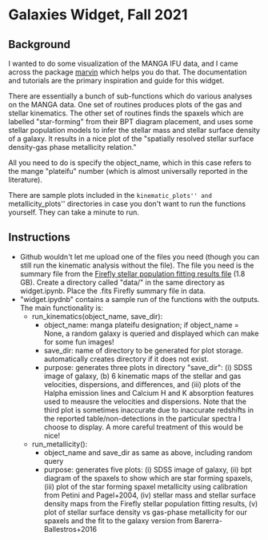 # Galaxies Widget, Fall 2021

## Background


I wanted to do some visualization of the MANGA IFU data, and I came across the package [marvin](https://sdss-marvin.readthedocs.io/en/latest/index.html) which helps you do that. The documentation and tutorials are the primary inspiration and guide for this widget. 

There are essentially a bunch of sub-functions which do various analyses on the MANGA data. One set of routines produces plots of the gas and stellar kinematics. The other set of routines finds the spaxels which are labelled "star-forming" from their BPT diagram placement, and uses some stellar population models to infer the stellar mass and stellar surface density of a galaxy. It results in a nice plot of the "spatially resolved stellar surface density-gas phase metallicity relation."

All you need to do is specify the object_name, which in this case refers to the mange "plateifu" number (which is almost universally reported in the literature). 

There are sample plots included in the ``kinematic_plots'' and ``metallicity_plots'' directories in case you don't want to run the functions yourself. They can take a minute to run. 

## Instructions

* Github wouldn't let me upload one of the files you need (though you can still run the kinematic analysis without the file). The file you need is the summary file from the [Firefly stellar population fitting results file](https://data.sdss.org/sas/dr14/manga/spectro/firefly/v1_0_3/manga_firefly-v2_1_2-STELLARPOP.fits) (1.8 GB). Create a directory called "data/" in the same directory as widget.ipynb. Place the .fits Firefly summary file in data. 
* "widget.ipydnb" contains a sample run of the functions with the outputs. The main functionality is:
    * run_kinematics(object_name, save_dir): 
        * object_name: manga plateifu designation; if object_name = None, a random galaxy is queried and displayed which can make for some fun images!
        * save_dir: name of directory to be generated for plot storage. automatically creates directory if it does not exist. 
        * purpose: generates three plots in directory "save_dir": (i) SDSS image of galaxy, (b) 6 kinematic maps of the stellar and gas velocities, dispersions, and differences, and (iii) plots of the Halpha emission lines and Calcium H and K absorption features used to meausre the velocities and dispersions. Note that the third plot is sometimes inaccurate due to inaccurate redshifts in the reported table/non-detections in the particular spectra I choose to display. A more careful treatment of this would be nice!
    * run_metallicity():
        * object_name and save_dir as same as above, including random query
        * purpose: generates five plots: (i) SDSS image of galaxy, (ii) bpt diagram of the spaxels to show which are star forming spaxels, (iii) plot of the star forming spaxel metallicity using calibration from Petini and Pagel+2004, (iv) stellar mass and stellar surface density maps from the Firefly stellar population fitting results, (v) plot of stellar surface density vs gas-phase metallicity for our spaxels and the fit to the galaxy version from Barerra-Ballestros+2016
